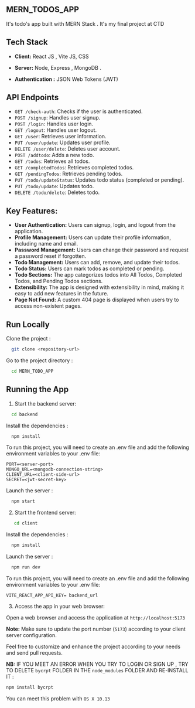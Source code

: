 ## MERN_TODOS_APP

It's todo's app built with MERN Stack . It's my final project at CTD

## Tech Stack

- **Client:** React JS , Vite JS, CSS

- **Server:** Node, Express , MongoDB .

- **Authentication :** JSON Web Tokens (JWT)

## API Endpoints

- `GET /check-auth`: Checks if the user is authenticated.
- `POST /signup`: Handles user signup.
- `POST /login`: Handles user login.
- `GET /logout`: Handles user logout.
- `GET /user`: Retrieves user information.
- `PUT /user/update`: Updates user profile.
- `DELETE /user/delete`: Deletes user account.
- `POST /addtodo`: Adds a new todo.
- `GET /todos`: Retrieves all todos.
- `GET /completedTodos`: Retrieves completed todos.
- `GET /pendingTodos`: Retrieves pending todos.
- `PUT /todo/updateStatus`: Updates todo status (completed or pending).
- `PUT /todo/update`: Updates todo.
- `DELETE /todo/delete`: Deletes todo.

## Key Features:

- **User Authentication:** Users can signup, login, and logout from the application.
- **Profile Management:** Users can update their profile information, including name and email.
- **Password Management:** Users can change their password and request a password reset if forgotten.
- **Todo Management:** Users can add, remove, and update their todos.
- **Todo Status:** Users can mark todos as completed or pending.
- **Todo Sections:** The app categorizes todos into All Todos, Completed Todos, and Pending Todos sections.
- **Extensibility:** The app is designed with extensibility in mind, making it easy to add new features in the future.
- **Page Not Found:** A custom 404 page is displayed when users try to access non-existent pages.

## Run Locally

Clone the project :

```bash
  git clone <repository-url>
```

Go to the project directory :

```bash
  cd MERN_TODO_APP
```

## Running the App

1. Start the backend server:

```bash
  cd backend
```

Install the dependencies :

```bash
  npm install
```

To run this project, you will need to create an .env file and add the following environment variables to your .env file:

```
PORT=<server-port>
MONGO_URL=<mongodb-connection-string>
CLIENT_URL=<client-side-url>
SECRET=<jwt-secret-key>

```

Launch the server :

```bash
  npm start
```

2. Start the frontend server:

```bash
   cd client
```

Install the dependencies :

```bash
  npm install
```

Launch the server :

```bash
  npm run dev
```

To run this project, you will need to create an .env file and add the following environment variables to your .env file:

```
VITE_REACT_APP_API_KEY= backend_url
```

3. Access the app in your web browser:

Open a web browser and access the application at `http://localhost:5173`

**Note:** Make sure to update the port number (`5173`) according to your client server configuration.

Feel free to customize and enhance the project according to your needs and send pull requests.

**NB:** IF YOU MEET AN ERROR WHEN YOU TRY TO LOGIN OR SIGN UP , TRY TO DELETE `bycrpt` FOLDER IN THE `node_modules` FOLDER AND RE-INSTALL IT :

```bash
npm install bycrpt
```

You can meet this problem with `OS X 10.13`
